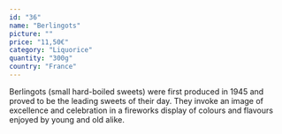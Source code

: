 ```yaml
---
id: "36"
name: "Berlingots"
picture: ""
price: "11,50€"
category: "Liquorice"
quantity: "300g"
country: "France"
---
```

Berlingots (small hard-boiled sweets) were first produced in 1945 and proved to be the leading sweets of their day. They invoke an image of excellence and celebration in a fireworks display of colours and flavours enjoyed by young and old alike.